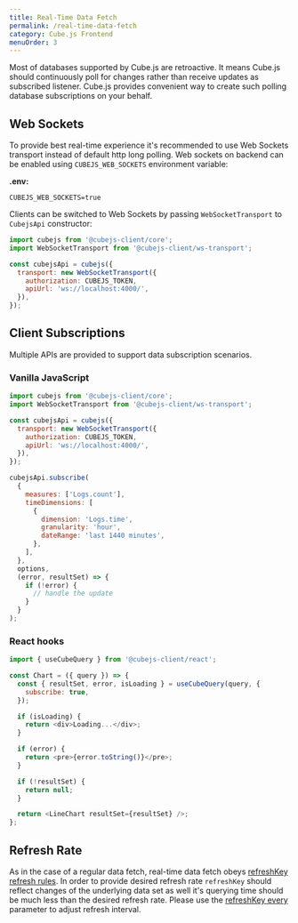 ```yaml
---
title: Real-Time Data Fetch
permalink: /real-time-data-fetch
category: Cube.js Frontend
menuOrder: 3
---
```


Most of databases supported by Cube.js are retroactive. It means Cube.js should
continuously poll for changes rather than receive updates as subscribed
listener. Cube.js provides convenient way to create such polling database
subscriptions on your behalf.

## Web Sockets

To provide best real-time experience it's recommended to use Web Sockets
transport instead of default http long polling. Web sockets on backend can be
enabled using `CUBEJS_WEB_SOCKETS` environment variable:

**.env:**

```dotenv
CUBEJS_WEB_SOCKETS=true
```

Clients can be switched to Web Sockets by passing `WebSocketTransport` to
`CubejsApi` constructor:

```javascript
import cubejs from '@cubejs-client/core';
import WebSocketTransport from '@cubejs-client/ws-transport';

const cubejsApi = cubejs({
  transport: new WebSocketTransport({
    authorization: CUBEJS_TOKEN,
    apiUrl: 'ws://localhost:4000/',
  }),
});
```

## Client Subscriptions

Multiple APIs are provided to support data subscription scenarios.

### Vanilla JavaScript

```javascript
import cubejs from '@cubejs-client/core';
import WebSocketTransport from '@cubejs-client/ws-transport';

const cubejsApi = cubejs({
  transport: new WebSocketTransport({
    authorization: CUBEJS_TOKEN,
    apiUrl: 'ws://localhost:4000/',
  }),
});

cubejsApi.subscribe(
  {
    measures: ['Logs.count'],
    timeDimensions: [
      {
        dimension: 'Logs.time',
        granularity: 'hour',
        dateRange: 'last 1440 minutes',
      },
    ],
  },
  options,
  (error, resultSet) => {
    if (!error) {
      // handle the update
    }
  }
);
```

### React hooks

```javascript
import { useCubeQuery } from '@cubejs-client/react';

const Chart = ({ query }) => {
  const { resultSet, error, isLoading } = useCubeQuery(query, {
    subscribe: true,
  });

  if (isLoading) {
    return <div>Loading...</div>;
  }

  if (error) {
    return <pre>{error.toString()}</pre>;
  }

  if (!resultSet) {
    return null;
  }

  return <LineChart resultSet={resultSet} />;
};
```

## Refresh Rate

As in the case of a regular data fetch, real-time data fetch obeys
[refreshKey refresh rules](caching#refresh-keys). In order to provide desired
refresh rate `refreshKey` should reflect changes of the underlying data set as
well it's querying time should be much less than the desired refresh rate.
Please use the [refreshKey every](/schema/reference/cube#refresh-key)
parameter to adjust refresh interval.
